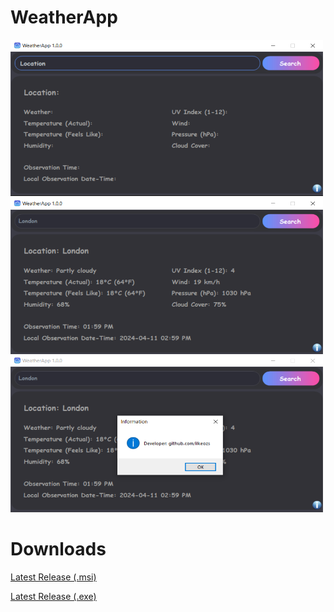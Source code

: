 # WeatherApp

<img width="500" height="250" src="WeatherApp/Images/image_1.png">
<img width="500" height="250" src="WeatherApp/Images/image_2.png">
<img width="500" height="250" src="WeatherApp/Images/image_3.png">

# Downloads

[Latest Release (.msi)](https://drive.usercontent.google.com/download?id=1JlY_ULa6YQahpvY022B9vQDzW3zHQml4&export=download&authuser=0&confirm=t&uuid=f3e4461f-ffe6-4da6-964a-62ca103596d1&at=APZUnTXp3Uym_8oYjTbYeoLAG-4t%3A1712853181578)

[Latest Release (.exe)](https://drive.usercontent.google.com/download?id=1JVoE79gJ1nAof3rv_ujF3QN9gl1JokXl&export=download&authuser=0&confirm=t&uuid=fb96d56f-8c76-49e9-bfa9-31bb810c5d54&at=APZUnTUmnNy0BTD0q6vZ4ZT1dMou%3A1712853088016)
